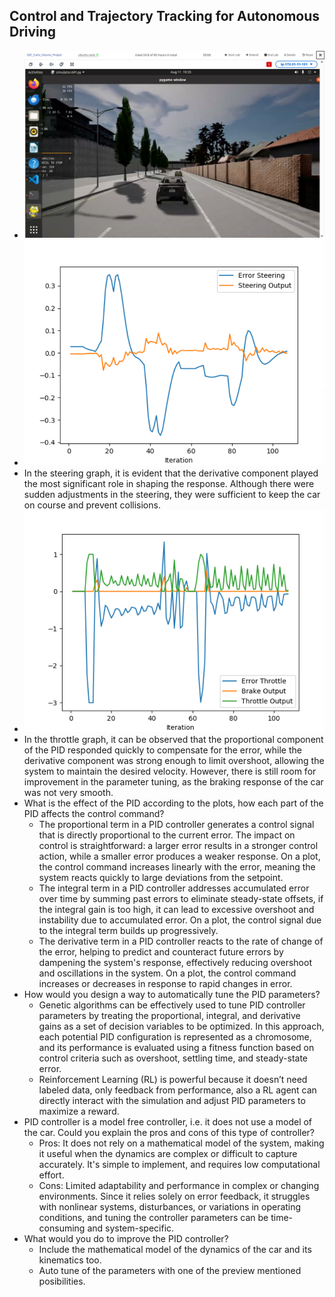 ## Control and Trajectory Tracking for Autonomous Driving

- ![](StartPosition.png)
- ![](SteerGraph.png)
- In the steering graph, it is evident that the derivative component played the most significant role in shaping the response. Although there were sudden adjustments in the steering, they were sufficient to keep the car on course and prevent collisions.
- ![](ThrottleGraph.png)
- In the throttle graph, it can be observed that the proportional component of the PID responded quickly to compensate for the error, while the derivative component was strong enough to limit overshoot, allowing the system to maintain the desired velocity. However, there is still room for improvement in the parameter tuning, as the braking response of the car was not very smooth. 
- What is the effect of the PID according to the plots, how each part of the PID affects the control command?
  - The proportional term in a PID controller generates a control signal that is directly proportional to the current error. The impact on control is straightforward: a larger error results in a stronger control action, while a smaller error produces a weaker response. On a plot, the control command increases linearly with the error, meaning the system reacts quickly to large deviations from the setpoint.
  - The integral term in a PID controller addresses accumulated error over time by summing past errors to eliminate steady-state offsets, if the integral gain is too high, it can lead to excessive overshoot and instability due to accumulated error. On a plot, the control signal due to the integral term builds up progressively.
  - The derivative term in a PID controller reacts to the rate of change of the error, helping to predict and counteract future errors by dampening the system's response, effectively reducing overshoot and oscillations in the system. On a plot, the control command increases or decreases in response to rapid changes in error.
- How would you design a way to automatically tune the PID parameters?
  - Genetic algorithms can be effectively used to tune PID controller parameters by treating the proportional, integral, and derivative gains as a set of decision variables to be optimized. In this approach, each potential PID configuration is represented as a chromosome, and its performance is evaluated using a fitness function based on control criteria such as overshoot, settling time, and steady-state error.
  - Reinforcement Learning (RL) is powerful because it doesn’t need labeled data, only feedback from performance, also a RL agent can directly interact with the simulation and adjust PID parameters to maximize a reward.
- PID controller is a model free controller, i.e. it does not use a model of the car. Could you explain the pros and cons of this type of controller?
  - Pros: It does not rely on a mathematical model of the system, making it useful when the dynamics are complex or difficult to capture accurately. It's simple to implement, and requires low computational effort.
  - Cons: Limited adaptability and performance in complex or changing environments. Since it relies solely on error feedback, it struggles with nonlinear systems, disturbances, or variations in operating conditions, and tuning the controller parameters can be time-consuming and system-specific.
- What would you do to improve the PID controller?
  - Include the mathematical model of the dynamics of the car and its kinematics too.
  - Auto tune of the parameters with one of the preview mentioned posibilities. 
